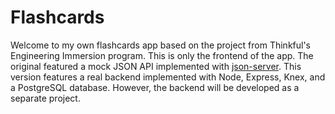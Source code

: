 # Flashcards

Welcome to my own flashcards app based on the project from Thinkful's Engineering Immersion program. This is only the frontend of the app. The original featured a mock JSON API implemented with [json-server](https://www.npmjs.com/package/json-server). This version features a real backend implemented with Node, Express, Knex, and a PostgreSQL database. However, the backend will be developed as a separate project.